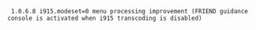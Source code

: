      1.0.6.8 i915.modeset=0 menu processing improvement (FRIEND guidance console is activated when i915 transcoding is disabled)
